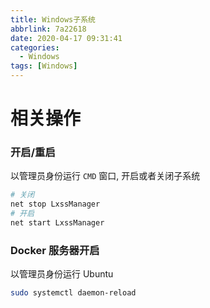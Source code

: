 ```yaml
---
title: Windows子系统
abbrlink: 7a22618
date: 2020-04-17 09:31:41
categories:
  - Windows
tags: [Windows]
---
```


# 相关操作

### 开启/重启

以管理员身份运行 `CMD` 窗口,  开启或者关闭子系统

``` bash
# 关闭
net stop LxssManager
# 开启
net start LxssManager
```



### Docker 服务器开启

以管理员身份运行 Ubuntu

```bash
sudo systemctl daemon-reload
```

